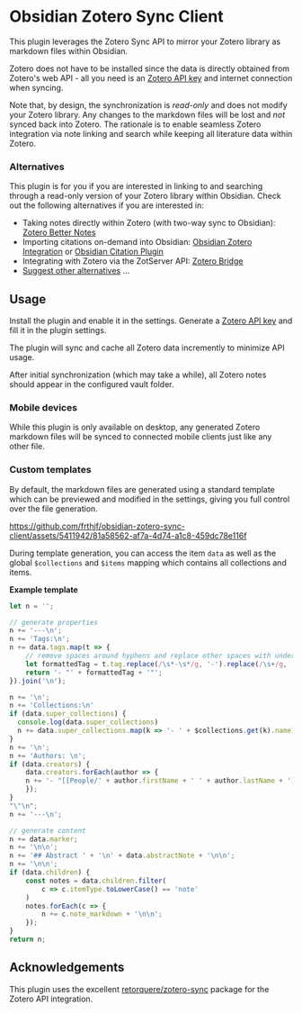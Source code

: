 # Obsidian Zotero Sync Client

This plugin leverages the Zotero Sync API to mirror your Zotero library as markdown files within Obsidian.

Zotero does not have to be installed since the data is directly obtained from Zotero's web API - all you need is an [Zotero API key](https://www.zotero.org/settings/keys/new) and internet connection when syncing.

Note that, by design, the synchronization is *read-only* and does not modify your Zotero library. Any changes to the markdown files will be lost and *not* synced back into Zotero. The rationale is to enable seamless Zotero integration via note linking and search while keeping all literature data within Zotero.

### Alternatives

This plugin is for you if you are interested in linking to and searching through a read-only version of your Zotero library within Obsidian. Check out the following alternatives if you are interested in:

- Taking notes directly within Zotero (with two-way sync to Obsidian): [Zotero Better Notes](https://github.com/windingwind/zotero-better-notes)
- Importing citations on-demand into Obsidian: [Obsidian Zotero Integration](https://github.com/mgmeyers/obsidian-zotero-integration) or [Obsidian Citation Plugin](https://github.com/hans/obsidian-citation-plugin)
- Integrating with Zotero via the ZotServer API: [Zotero Bridge](https://github.com/vanakat/zotero-bridge)
- [Suggest other alternatives](https://github.com/frthjf/obsidian-zotero-sync-client/issues) ...


## Usage

Install the plugin and enable it in the settings. Generate a [Zotero API key](https://www.zotero.org/settings/keys/new) and fill it in the plugin settings.

The plugin will sync and cache all Zotero data incremently to minimize API usage.

After initial synchronization (which may take a while), all Zotero notes should appear in the configured vault folder.

### Mobile devices

While this plugin is only available on desktop, any generated Zotero markdown files will be synced to connected mobile clients just like any other file.

### Custom templates

By default, the markdown files are generated using a standard template which can be previewed and modified in the settings, giving you full control over the file generation.

https://github.com/frthjf/obsidian-zotero-sync-client/assets/5411942/81a58562-af7a-4d74-a1c8-459dc78e116f

During template generation, you can access the item `data` as well as the global `$collections` and `$items` mapping which contains all collections and items.

**Example template**

```js
let n = '';

// generate properties
n += '---\n';
n += 'Tags:\n';
n += data.tags.map(t => {
    // remove spaces around hyphens and replace other spaces with underscores
    let formattedTag = t.tag.replace(/\s*-\s*/g, '-').replace(/\s+/g, '_');
    return '- "' + formattedTag + '"';
}).join('\n');

n += '\n';
n += 'Collections:\n'
if (data.super_collections) {
  console.log(data.super_collections)
  n += data.super_collections.map(k => '- ' + $collections.get(k).name).join('\n');
}
n += '\n';
n += 'Authors: \n';
if (data.creators) {
	data.creators.forEach(author => {
	n += '- "[[People/' + author.firstName + ' ' + author.lastName + ']]"\n'; 
	});
}
"\"\n";
n += '---\n';

// generate content
n += data.marker;
n += '\n\n';
n += '## Abstract ' + '\n' + data.abstractNote + '\n\n';
n += '\n\n';
if (data.children) {
	const notes = data.children.filter(
		c => c.itemType.toLowerCase() == 'note'
	)
	notes.forEach(c => {
		n += c.note_markdown + '\n\n';
	});
}
return n;
```

## Acknowledgements

This plugin uses the excellent [retorquere/zotero-sync](https://github.com/retorquere/zotero-sync) package for the Zotero API integration.

